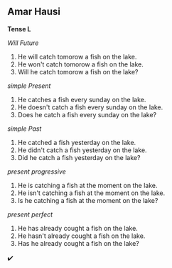 ## Amar Hausi 

**Tense L**


*Will Future*
1. He will catch tomorow a fish on the lake.
2. He won't catch tomorow a fish on the lake.
3. Will he catch tomorow a fish on the lake?


*simple Present*
1. He catches a fish every sunday on the lake.
2. He doesn't catch a fish every sunday on the lake.
3. Does he catch a fish every sunday on the lake?


*simple Past*
1. He catched a fish yesterday on the lake.
2. He didn't catch a fish yesterday on the lake.
3. Did he catch a fish yesterday on the lake?

*present progressive*
1. He is catching a fish at the moment on the lake.
2. He isn't catching a fish at the moment on the lake.
3. Is he catching a fish at the moment on the lake?

*present perfect*
1. He has already cought a fish on the lake.
2. He hasn't already cought a fish on the lake.
3. Has he already cought a fish on the lake?

:heavy_check_mark:





